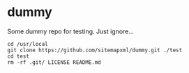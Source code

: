 # dummy
Some dummy repo for testing. Just ignore...

```
cd /usr/local
git clone https://github.com/sitemapxml/dummy.git ./test
cd test
rm -rf .git/ LICENSE README.md
```
